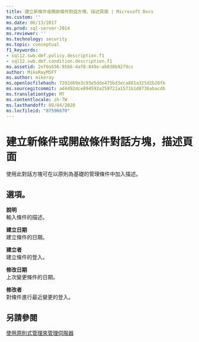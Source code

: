 ```yaml
---
title: 建立新條件或開啟條件對話方塊，描述頁面 | Microsoft Docs
ms.custom: ''
ms.date: 06/13/2017
ms.prod: sql-server-2014
ms.reviewer: ''
ms.technology: security
ms.topic: conceptual
f1_keywords:
- sql12.swb.dmf.policy.description.f1
- sql12.swb.dmf.condition.description.f1
ms.assetid: 2ef0a556-9566-4af8-849e-ab038b9279cc
author: MikeRayMSFT
ms.author: mikeray
ms.openlocfilehash: 7202d69e3c93e5dde475bd3eca881a325d2b28fb
ms.sourcegitcommit: ad4d92dce894592a259721a1571b1d8736abacdb
ms.translationtype: MT
ms.contentlocale: zh-TW
ms.lasthandoff: 08/04/2020
ms.locfileid: "87596670"
---
```

# <a name="create-new-condition-or-open-condition-dialog-box-description-page"></a>建立新條件或開啟條件對話方塊，描述頁面
  使用此對話方塊可在以原則為基礎的管理條件中加入描述。  
  
## <a name="options"></a>選項。  
 **說明**  
 輸入條件的描述。  
  
 **建立日期**  
 建立條件的日期。  
  
 **建立者**  
 建立條件的登入。  
  
 **修改日期**  
 上次變更條件的日期。  
  
 **修改者**  
 對條件進行最近變更的登入。  
  
## <a name="see-also"></a>另請參閱  
 [使用原則式管理來管理伺服器](administer-servers-by-using-policy-based-management.md)  
  
  
